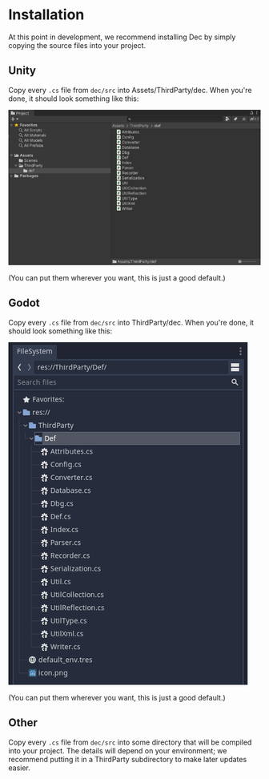 # Installation

At this point in development, we recommend installing Dec by simply copying the source files into your project.

## Unity

Copy every `.cs` file from `dec/src` into Assets/ThirdParty/dec. When you're done, it should look something like this:

<img src="installation_unity.png">

(You can put them wherever you want, this is just a good default.)

## Godot

Copy every `.cs` file from `dec/src` into ThirdParty/dec. When you're done, it should look something like this:

<img src="installation_godot.png">

(You can put them wherever you want, this is just a good default.)

## Other

Copy every `.cs` file from `dec/src` into some directory that will be compiled into your project. The details will depend on your environment; we recommend putting it in a ThirdParty subdirectory to make later updates easier.